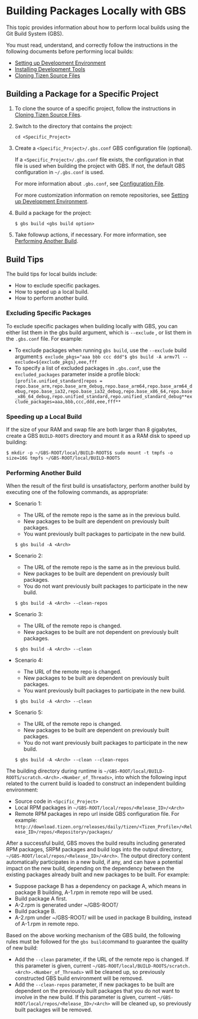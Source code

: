 # Building Packages Locally with GBS

This topic provides information about how to perform local builds using the Git Build System (GBS).

You must read, understand, and correctly follow the instructions in the following documents before performing local builds:

- [Setting up Development Environment](https://source.tizen.org/documentation/developer-guide/environment-setup)
- [Installing Development Tools](https://source.tizen.org/documentation/developer-guide/step-step-instructions/installing-development-tools)
- [Cloning Tizen Source Files](https://source.tizen.org/documentation/developer-guide/step-step-instructions/cloning-tizen-source)

## Building a Package for a Specific Project

1. To clone the source of a specific project, follow the instructions in [Cloning Tizen Source Files](https://source.tizen.org/documentation/developer-guide/step-step-instructions/cloning-tizen-source).

2. Switch to the directory that contains the project:

   ```
   cd <Specific_Project>
   ```

3. Create a  `<Specific_Project>/.gbs.conf` GBS configuration file (optional).

   If a `<Specific_Project>/.gbs.conf` file exists, the configuration in that file is used when building the project with GBS. If not, the default GBS configuration in `~/.gbs.conf` is used.

   For more information about `.gbs.conf`, see [Configuration File](../reference/gbs.md).

   For more customization information on remote repositories, see [Setting up Development Environment](https://source.tizen.org/documentation/developer-guide/environment-setup).

4. Build a package for the project:

   ```
   $ gbs build <gbs build option>
   ```

5. Take followup actions, if necessary. For more information, see [Performing Another Build](https://source.tizen.org/documentation/developer-guide/getting-started-guide/building-packages-locally-gbs#id4).

## Build Tips

The build tips for local builds include:

- How to exclude specific packages.
- How to speed up a local build.
- How to perform another build.

### Excluding Specific Packages

To exclude specific packages when building locally with GBS, you can either list them in the gbs build argument, which is `--exclude` , or list them in the `.gbs.conf` file. For example:

- To exclude packages when running `gbs build`, use the `--exclude` build argument:`$ exclude_pkgs="aaa bbb ccc ddd"$ gbs build -A armv7l --exclude=${exclude_pkgs},eee,fff`
- To specify a list of excluded packages in `.gbs.conf`, use the `excluded_packages` parameter inside a profile block:
  `[profile.unified_standard]repos = repo.base_arm,repo.base_arm_debug,repo.base_arm64,repo.base_arm64_debug,repo.base_ia32,repo.base_ia32_debug,repo.base_x86_64,repo.base_x86_64_debug,repo.unified_standard,repo.unified_standard_debug**exclude_packages=aaa,bbb,ccc,ddd,eee,fff**`

### Speeding up a Local Build

If the size of your RAM and swap file are both larger than 8 gigabytes, create a GBS `BUILD-ROOTS` directory and mount it as a RAM disk to speed up building:

```
$ mkdir -p ~/GBS-ROOT/local/BUILD-ROOTS$ sudo mount -t tmpfs -o size=16G tmpfs ~/GBS-ROOT/local/BUILD-ROOTS
```

### Performing Another Build

When the result of the first build is unsatisfactory, perform another build by executing one of the following commands, as appropriate:

- Scenario 1:

  - The URL of the remote repo is the same as in the previous build.
  - New packages to be built are dependent on previously built packages.
  - You want previously built packages to participate in the new build.

  ```
  $ gbs build -A <Arch>
  ```

- Scenario  2:

  - The URL of the remote repo is the same as in the previous build.
  - New packages to be built are dependent on previously built packages.
  - You do not want previously built packages to participate in the new build.

  ```
  $ gbs build -A <Arch> --clean-repos
  ```

- Scenario 3:

  - The URL of the remote repo is changed.
  - New packages to be built are not dependent on previously built packages.

  ```
  $ gbs build -A <Arch> --clean
  ```

- Scenario 4:

  - The URL of the remote repo is changed.
  - New packages to be built are dependent on previously built packages.
  - You want previously built packages to participate in the new build.

  ```
  $ gbs build -A <Arch> --clean
  ```

- Scenario 5:

  - The URL of the remote repo is changed.
  - New packages to be built are dependent on previously built packages.
  - You do not want previously built packages to participate in the new build.

  ```
  $ gbs build -A <Arch> --clean --clean-repos
  ```

The building directory during runtime is `~/GBS-ROOT/local/BUILD-ROOTS/scratch.<Arch>.<Number_of_Threads>`, into which the following input related to the current build is loaded to construct an independent building environment:

- Source code in `<Spcific_Project>`
- Local RPM packages in `~/GBS-ROOT/local/repos/<Release_ID>/<Arch>`
- Remote RPM packages in repo url inside GBS configuration file. For example:  `http://download.tizen.org/releases/daily/tizen/<Tizen_Profile>/<Release_ID>/repos/<Repository>/packages/`

After a successful build, GBS moves the build results including generated RPM packages, SRPM packages and build logs into the output directory, `~/GBS-ROOT/local/repos/<Release_ID>/<Arch>`. The output directory content automatically participates in a new build, if any, and can have a potential impact on the new build, depending on the dependency between the existing packages already built and new packages to be built. For example:

- Suppose package B has a dependency on package A, which means in package B building, A-1.rpm in remote repo will be used.
- Build package A first.
- A-2.rpm is generated under ~/GBS-ROOT/
- Build package B.
- A-2.rpm under ~/GBS-ROOT/ will be used in package B building,  instead of A-1.rpm in remote repo.

Based on the above working mechanism of the GBS build, the following rules must be followed for the `gbs build`command to guarantee the quality of new build:

- Add the `--clean` parameter, if the URL of the remote repo is changed. If this parameter is given, current  `~/GBS-ROOT/local/BUILD-ROOTS/scratch.<Arch>.<Number_of_Threads>` will be cleaned up, so previously constructed GBS build environment will be removed.
- Add the `--clean-repos` parameter, if new packages to be built are dependent on the previously built packages that you do not want to involve in the new build. If this parameter is given,  current `~/GBS-ROOT/local/repos/<Release_ID>/<Arch>` will be cleaned up, so previously built packages will be removed.
